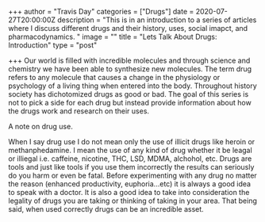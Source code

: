 +++
author = "Travis Day"
categories = ["Drugs"]
date = 2020-07-27T20:00:00Z
description = "This is in an introduction to a series of articles where I discuss different drugs and their history, uses, social imapct, and pharmacodynamics. "
image = ""
title = "Lets Talk About Drugs: Introduction"
type = "post"

+++
Our world is filled with incredible molecules and through science and chemistry we have been able to synthesize new molecules. The term drug refers to any molecule that causes a change in the physiology or psychology of a living thing when entered into the body. Throughout history society has dichotomized drugs as good or bad. The goal of this series is not to pick a side for each drug but instead provide information about how the drugs work and research on their uses.

A note on drug use.

When I say drug use I do not mean only the use of illicit drugs like heroin or methanphedamine. I mean the use of any kind of drug whether it be leagal or illiegal i.e. caffeine, nicotine, THC, LSD, MDMA, alchohol, etc. Drugs are tools and just like tools if you use them incorrectly the results can seriously do you harm or even be fatal. Before experimenting with any drug no matter the reason (enhanced productivity, euphoria...etc) it is always a good idea to speak with a doctor. It is also a good idea to take into consideration the legality of drugs you are taking or thinking of taking in your area. That being said, when used correctly drugs can be an incredible asset.